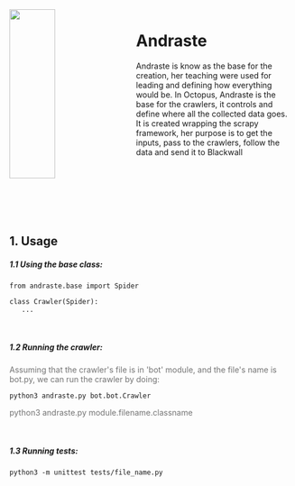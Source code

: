 
<img src="https://i.pinimg.com/originals/cb/38/8a/cb388adbbb7ed5b190e06903491b82ed.jpg" align="left" width="40%" height="300px"/>
<img align="left" width="" height="370px" hspace="10" />

# Andraste

Andraste is know as the base for the creation, her teaching were used for leading and defining how everything would be. In Octopus, Andraste is the base for the crawlers, it controls and define where all the collected data goes. It is created wrapping the scrapy framework, her purpose is to get the inputs, pass to the crawlers, follow the data and send it to Blackwall

<br clear="both"/>

##  1. Usage
##### 1.1 Using the base class:<br>
```
from andraste.base import Spider

class Crawler(Spider):
   ...  
```
<br>


##### 1.2 Running the crawler:<br>
<p style="opacity: 0.6">Assuming that the crawler's file is in 'bot' module, and the file's name is bot.py, we can run the crawler by doing:<p>

```
python3 andraste.py bot.bot.Crawler
```
<p style="opacity: 0.6">python3 andraste.py module.filename.classname<p>

<br>

##### 1.3 Running tests:<br>
```
python3 -m unittest tests/file_name.py
```

